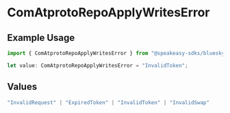 # ComAtprotoRepoApplyWritesError

## Example Usage

```typescript
import { ComAtprotoRepoApplyWritesError } from "@speakeasy-sdks/bluesky/models/errors";

let value: ComAtprotoRepoApplyWritesError = "InvalidToken";
```

## Values

```typescript
"InvalidRequest" | "ExpiredToken" | "InvalidToken" | "InvalidSwap"
```